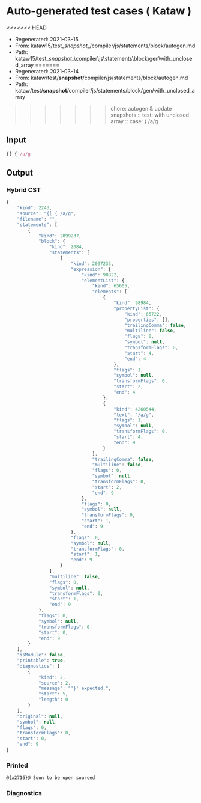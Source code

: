 # Auto-generated test cases ( Kataw )
<<<<<<< HEAD
- Regenerated: 2021-03-15
- From: kataw15/test\__snapshot__/compiler/js/statements/block/autogen.md
- Path: kataw15/test\__snapshot__\compiler\js\statements\block\gen\with_unclosed_array
=======
- Regenerated: 2021-03-14
- From: kataw/test/__snapshot__/compiler/js/statements/block/autogen.md
- Path: kataw/test/__snapshot__/compiler/js/statements/block/gen/with_unclosed_array
>>>>>>> chore: autogen & update snapshots
> :: test: with unclosed array
> :: case: { /a/g
## Input

`````js
{[ { /a/g
`````

## Output

### Hybrid CST

```javascript
{
    "kind": 2243,
    "source": "{[ { /a/g",
    "filename": "",
    "statements": [
        {
            "kind": 2099237,
            "block": {
                "kind": 2084,
                "statements": [
                    {
                        "kind": 2097233,
                        "expression": {
                            "kind": 98822,
                            "elementList": {
                                "kind": 65605,
                                "elements": [
                                    {
                                        "kind": 98984,
                                        "propertyList": {
                                            "kind": 65722,
                                            "properties": [],
                                            "trailingComma": false,
                                            "multiline": false,
                                            "flags": 0,
                                            "symbol": null,
                                            "transformFlags": 0,
                                            "start": 4,
                                            "end": 4
                                        },
                                        "flags": 1,
                                        "symbol": null,
                                        "transformFlags": 0,
                                        "start": 2,
                                        "end": 4
                                    },
                                    {
                                        "kind": 4260544,
                                        "text": "/a/g",
                                        "flags": 1,
                                        "symbol": null,
                                        "transformFlags": 0,
                                        "start": 4,
                                        "end": 9
                                    }
                                ],
                                "trailingComma": false,
                                "multiline": false,
                                "flags": 0,
                                "symbol": null,
                                "transformFlags": 0,
                                "start": 2,
                                "end": 9
                            },
                            "flags": 0,
                            "symbol": null,
                            "transformFlags": 0,
                            "start": 1,
                            "end": 9
                        },
                        "flags": 0,
                        "symbol": null,
                        "transformFlags": 0,
                        "start": 1,
                        "end": 9
                    }
                ],
                "multiline": false,
                "flags": 0,
                "symbol": null,
                "transformFlags": 0,
                "start": 1,
                "end": 9
            },
            "flags": 0,
            "symbol": null,
            "transformFlags": 0,
            "start": 0,
            "end": 9
        }
    ],
    "isModule": false,
    "printable": true,
    "diagnostics": [
        {
            "kind": 2,
            "source": 2,
            "message": "'}' expected.",
            "start": 5,
            "length": 0
        }
    ],
    "original": null,
    "symbol": null,
    "flags": 0,
    "transformFlags": 0,
    "start": 0,
    "end": 9
}
```

### Printed

```javascript
@{x2716}@ Soon to be open sourced
```

### Diagnostics

```javascript

```

